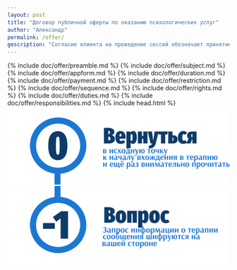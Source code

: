 ```yaml
---
layout: post
title: "Договор публичной оферты по оказанию психологических услуг"
author: "Александр"
permalink: /offer/
gescription: "Согласие клиента на проведение сессий обозначает принятие им общих для всех условий публичного догвора психотерапевта, для каждого клинента до начала терапии могут быть определены дополнительные индивидуальные условия"
---
```

{% include doc/offer/preamble.md %}
{% include doc/offer/subject.md %}
{% include doc/offer/appform.md %}
{% include doc/offer/duration.md %}
{% include doc/offer/payment.md %}
{% include doc/offer/restriction.md %}
{% include doc/offer/sequence.md %}
{% include doc/offer/rights.md %}
{% include doc/offer/duties.md %}
{% include doc/offer/responsibilities.md %}
{% include head.html %}
<a href="/">![Psychotherapy for Russian-speaking IT professionals](/_img/0.png)</a>	
<a href="https://bit.ly/3yhBEb4" target=_blank>![Вопросы ответы для пациента психотерапевта](/_img/-1.png)</a>
